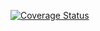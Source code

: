 [![Coverage Status](https://coveralls.io/repos/github/UbikZ/otr/badge.svg?branch=master)](https://coveralls.io/github/UbikZ/otr?branch=master)
